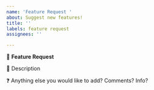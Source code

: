```yaml
---
name: 'Feature Request '
about: Suggest new features!
title: ''
labels: feature request
assignees: ''

---
```


🎁 **Feature Request**

📝 Description

❓ Anything else you would like to add? Comments? Info?
